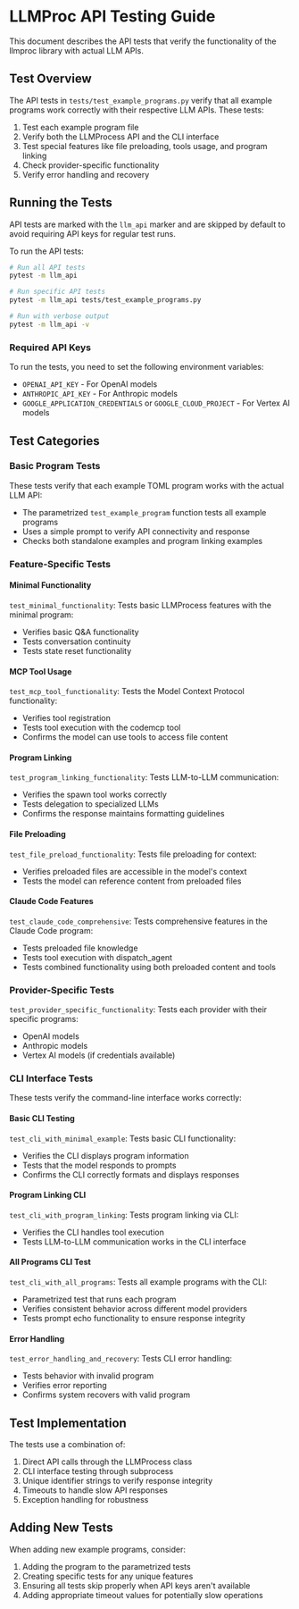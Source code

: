 # LLMProc API Testing Guide

This document describes the API tests that verify the functionality of the llmproc library with actual LLM APIs.

## Test Overview

The API tests in `tests/test_example_programs.py` verify that all example programs work correctly with their respective LLM APIs. These tests:

1. Test each example program file
2. Verify both the LLMProcess API and the CLI interface
3. Test special features like file preloading, tools usage, and program linking
4. Check provider-specific functionality
5. Verify error handling and recovery

## Running the Tests

API tests are marked with the `llm_api` marker and are skipped by default to avoid requiring API keys for regular test runs.

To run the API tests:

```bash
# Run all API tests
pytest -m llm_api

# Run specific API tests
pytest -m llm_api tests/test_example_programs.py

# Run with verbose output
pytest -m llm_api -v
```

### Required API Keys

To run the tests, you need to set the following environment variables:

- `OPENAI_API_KEY` - For OpenAI models
- `ANTHROPIC_API_KEY` - For Anthropic models
- `GOOGLE_APPLICATION_CREDENTIALS` or `GOOGLE_CLOUD_PROJECT` - For Vertex AI models

## Test Categories

### Basic Program Tests

These tests verify that each example TOML program works with the actual LLM API:

- The parametrized `test_example_program` function tests all example programs
- Uses a simple prompt to verify API connectivity and response
- Checks both standalone examples and program linking examples

### Feature-Specific Tests

#### Minimal Functionality

`test_minimal_functionality`: Tests basic LLMProcess features with the minimal program:
- Verifies basic Q&A functionality
- Tests conversation continuity
- Tests state reset functionality

#### MCP Tool Usage

`test_mcp_tool_functionality`: Tests the Model Context Protocol functionality:
- Verifies tool registration
- Tests tool execution with the codemcp tool
- Confirms the model can use tools to access file content

#### Program Linking

`test_program_linking_functionality`: Tests LLM-to-LLM communication:
- Verifies the spawn tool works correctly
- Tests delegation to specialized LLMs
- Confirms the response maintains formatting guidelines

#### File Preloading

`test_file_preload_functionality`: Tests file preloading for context:
- Verifies preloaded files are accessible in the model's context
- Tests the model can reference content from preloaded files

#### Claude Code Features

`test_claude_code_comprehensive`: Tests comprehensive features in the Claude Code program:
- Tests preloaded file knowledge
- Tests tool execution with dispatch_agent
- Tests combined functionality using both preloaded content and tools

### Provider-Specific Tests

`test_provider_specific_functionality`: Tests each provider with their specific programs:
- OpenAI models
- Anthropic models
- Vertex AI models (if credentials available)

### CLI Interface Tests

These tests verify the command-line interface works correctly:

#### Basic CLI Testing

`test_cli_with_minimal_example`: Tests basic CLI functionality:
- Verifies the CLI displays program information
- Tests that the model responds to prompts
- Confirms the CLI correctly formats and displays responses

#### Program Linking CLI

`test_cli_with_program_linking`: Tests program linking via CLI:
- Verifies the CLI handles tool execution
- Tests LLM-to-LLM communication works in the CLI interface

#### All Programs CLI Test

`test_cli_with_all_programs`: Tests all example programs with the CLI:
- Parametrized test that runs each program
- Verifies consistent behavior across different model providers
- Tests prompt echo functionality to ensure response integrity

#### Error Handling

`test_error_handling_and_recovery`: Tests CLI error handling:
- Tests behavior with invalid program
- Verifies error reporting
- Confirms system recovers with valid program

## Test Implementation

The tests use a combination of:

1. Direct API calls through the LLMProcess class
2. CLI interface testing through subprocess
3. Unique identifier strings to verify response integrity
4. Timeouts to handle slow API responses
5. Exception handling for robustness

## Adding New Tests

When adding new example programs, consider:

1. Adding the program to the parametrized tests
2. Creating specific tests for any unique features
3. Ensuring all tests skip properly when API keys aren't available
4. Adding appropriate timeout values for potentially slow operations